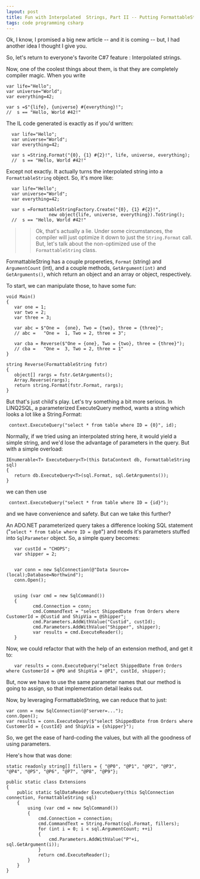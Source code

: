 ```yaml
---
layout: post
title: Fun with Interpolated  Strings, Part II -- Putting FormattableString to work. 
tags: code programming csharp
---
```


Ok, I know, I promised a big new article -- and it is coming -- but, I had another idea I thought I give you.

So, let's return to everyone's favorite C#7 feature : Interpolated strings.

Now, one of the coolest things about them, is that they are completely compiler magic.  When you write

    var life="Hello";
    var universe="World";
    var everything=42;
	  
    var s =$"{life}, {universe} #{everything}!";
    //  s == "Hello, World #42!"
	  
The IL code generated is exactly as if you'd written:

      var life="Hello";
	  var universe="World";
	  var everything=42;
	  
	  var s =String.Format("{0}, {1} #{2}!", life, universe, everything);
	  //  s == "Hello, World #42!"
	 
Except not exactly.  It actually turns the interpolated string into a `FormattableString` object. So, it's more like:

      var life="Hello";
	  var universe="World";
	  var everything=42;
	  
	  var s =FormattableStringFactory.Create("{0}, {1} #{2}!", 
	                new object{life, universe, everything}).ToString();
	  //  s == "Hello, World #42!"


>> Ok, that's actually a lie.  Under some circumstances, the compiler will just optimize it down to just the `String.Format` call.  But, let's talk about the non-optimized use of the `FormattableString` class.

FormattableString has a couple propereties, `Format` (string) and `ArgumentCount` (int), and a couple methods, `GetArgument(int)` and `GetArguments()`, which return an object and an array or object, respectively.

To start, we can manipulate those, to have some fun:

    void Main()
    {
       var one = 1;
       var two = 2;
       var three = 3;
 
       var abc = $"One =  {one}, Two = {two}, three = {three}";
	   // abc =   "One =  1, Two = 2, three = 3";
 
       var cba = Reverse($"One = {one}, Two = {two}, three = {three}");
	   // cba =   "One =  3, Two = 2, three = 1" 
    }
 
    string Reverse(FormattableString fstr)
    {
       object[] rargs = fstr.GetArguments();
       Array.Reverse(rargs);
       return string.Format(fstr.Format, rargs);
    }
 

But that's just child's play.  Let's try something a bit more serious.   In LINQ2SQL, a parameterized ExecuteQuery method, wants a string which looks a lot like a String.Format:

     context.ExecuteQuery("select * from table where ID = {0}", id);
	 
Normally, if we tried using an interpolated string here, it would yield a simple string, and we'd lose the advantage of parameters in the query.  But with a simple overload:

    IEnumerable<T> ExecuteQuery<T>(this DataContext db, FormattableString sql)
    {
       return db.ExecuteQuery<T>(sql.Format, sql.GetArguments());
    }

we can then use 

     context.ExecuteQuery("select * from table where ID = {id}");
	 
and we have convenience and safety. But can we take this further?  

An ADO.NET parameterized query takes a difference looking SQL statement ("`select * from table where ID = @p0`") and needs it's parameters stuffed into `SqlParameter` object.  So, a simple query becomes:
 
       var custId = "CHOPS";
       var shipper = 2;
       
       
       var conn = new SqlConnection(@"Data Source=(local);Database=Northwind");
       conn.Open();
 
       
       using (var cmd = new SqlCommand())
       {
              cmd.Connection = conn;
              cmd.CommandText = "select ShippedDate from Orders where CustomerId = @Custid and ShipVia = @Shipper";
              cmd.Parameters.AddWithValue("Custid", custId);
              cmd.Parameters.AddWithValue("Shipper", shipper);
              var results = cmd.ExecuteReader();
       }
	   
Now, we could refactor that with the help of an extension method, and get it to:

       var results = conn.ExecuteQuery("select ShippedDate from Orders where CustomerId = @P0 and ShipVia = @P1", custId, shipper);
	   
But, now we have to use the same parameter names that our method is going to assign, so that implementation detail leaks out.

Now, by leveraging FormattableString, we can reduce that to just:

    var conn = new SqlConnection(@"server=...");
    conn.Open();
    var results = conn.ExecuteQuery($"select ShippedDate from Orders where CustomerId = {custId} and ShipVia = {shipper}");

So, we get the ease of hard-coding the values, but with all the goodness of using parameters.			  
			  

Here's how that was done:
 
    static readonly string[] fillers = { "@P0", "@P1", "@P2", "@P3", "@P4", "@P5", "@P6", "@P7", "@P8", "@P9"};
	  
    public static class Extensions
    { 
        public static SqlDataReader ExecuteQuery(this SqlConnection connection, FormattableString sql)
        {
            using (var cmd = new SqlCommand())
            {
                cmd.Connection = connection; 
                cmd.CommandText = String.Format(sql.Format, fillers);
                for (int i = 0; i < sql.ArgumentCount; ++i)
                {
                    cmd.Parameters.AddWithValue("P"+i, sql.GetArgument(i));
                }
                return cmd.ExecuteReader();
            }
        }
    }

 
 
